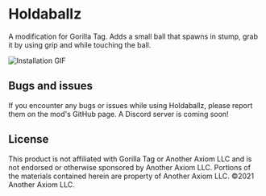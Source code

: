 # Holdaballz
A modification for Gorilla Tag. Adds a small ball that spawns in stump, grab it by using grip and while touching the ball.

![Installation GIF](https://github.com/ShinyGorilla/Holdaballz/blob/main/Marketing/ezgif.com-video-to-gif-converted.gif)

## Bugs and issues
If you encounter any bugs or issues while using Holdaballz, please report them on the mod's GitHub page. A Discord server is coming soon!

## License
This product is not affiliated with Gorilla Tag or Another Axiom LLC and is not endorsed or otherwise sponsored by Another Axiom LLC. Portions of the materials contained herein are property of Another Axiom LLC. ©2021 Another Axiom LLC.
